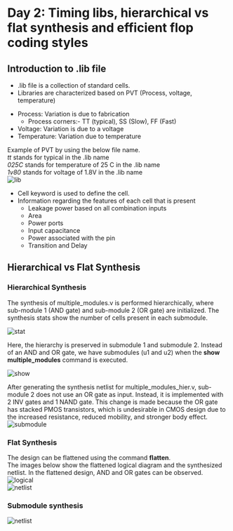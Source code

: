 # Day 2: Timing libs, hierarchical vs flat synthesis and efficient flop coding styles

## Introduction to .lib file
* .lib file is a collection of standard cells. 
* Libraries are characterized based on PVT (Process, voltage, temperature)
- Process: Variation is due to fabrication
  * Process corners:- TT (typical), SS (Slow), FF (Fast)
- Voltage: Variation is due to a voltage
- Temperature: Variation due to temperature

Example of PVT by using the below file name.  
*tt* stands for typical in the .lib name  
*025C* stands for temperature of 25 C in the .lib name  
*1v80* stands for voltage of 1.8V in the .lib name  
![lib](https://github.com/Dhruvid98/SFAL-VSD-SoC-Design/blob/main/Day%202/Images/Lab1/Screenshot%202025-05-15%20215430.png)

- Cell keyword is used to define the cell.
- Information regarding the features of each cell that is present
   * Leakage power based on all combination inputs
   * Area
   * Power ports
   * Input capacitance
   * Power associated with the pin
   * Transition and Delay

## Hierarchical vs Flat Synthesis
### Hierarchical Synthesis
The synthesis of multiple_modules.v is performed hierarchically, where sub-module 1 (AND gate) and sub-module 2 (OR gate) are initialized. The synthesis stats show the number of cells present in each submodule.

![stat](https://github.com/Dhruvid98/SFAL-VSD-SoC-Design/blob/main/Day%202/Images/Hierarchical%20Synthesis/Screenshot%202025-05-16%20225748.png)  

Here, the hierarchy is preserved in submodule 1 and submodule 2. Instead of an AND and OR gate, we have submodules (u1 and u2) when the **show multiple_modules** command is executed.   

![show](https://github.com/Dhruvid98/SFAL-VSD-SoC-Design/blob/main/Day%202/Images/Hierarchical%20Synthesis/Screenshot%202025-05-16%20231701.png)  

After generating the synthesis netlist for multiple_modules_hier.v, sub-module 2 does not use an OR gate as input. Instead, it is implemented with 2 INV gates and 1 NAND gate. This change is made because the OR gate has stacked PMOS transistors, which is undesirable in CMOS design due to the increased resistance, reduced mobility, and stronger body effect.  
![submodule](https://github.com/Dhruvid98/SFAL-VSD-SoC-Design/blob/main/Day%202/Images/Hierarchical%20Synthesis/Screenshot%202025-05-16%20231932.png)  

### Flat Synthesis

The design can be flattened using the command **flatten**.  
The images below show the flattened logical diagram and the synthesized netlist. In the flattened design, AND and OR gates can be observed.
![logical](https://github.com/Dhruvid98/SFAL-VSD-SoC-Design/blob/main/Day%202/Images/Flatten/Screenshot%202025-05-16%20234138.png)  
![netlist](https://github.com/Dhruvid98/SFAL-VSD-SoC-Design/blob/main/Day%202/Images/Flatten/Screenshot%202025-05-16%20234346.png)  

### Submodule synthesis 

![netlist](https://github.com/Dhruvid98/SFAL-VSD-SoC-Design/blob/main/Day%202/Images/Hierarchical%20Synthesis/Screenshot%202025-05-16%20231932.png)  




